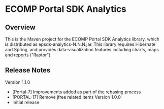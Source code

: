 # ECOMP Portal SDK Analytics

## Overview

This is the Maven project for the ECOMP Portal SDK Analytics library,
which is distributed as epsdk-analytics-N.N.N.jar.  This library 
requires Hibernate and Spring, and provides data-visualization 
features including charts, maps and reports ("Raptor").
  
## Release Notes

Version 1.1.0
- [Portal-7] Improvements added as part of the rebasing process
- [PORTAL-17] Remove jfree related items 
Version 1.0.0
- Initial release
